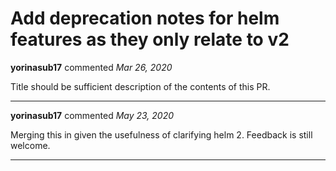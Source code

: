 # Add deprecation notes for helm features as they only relate to v2

**yorinasub17** commented *Mar 26, 2020*

Title should be sufficient description of the contents of this PR.
<br />
***


**yorinasub17** commented *May 23, 2020*

Merging this in given the usefulness of clarifying helm 2. Feedback is still welcome.
***

